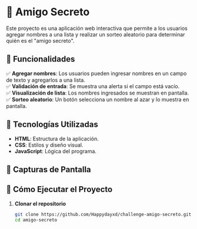 # 🎁 Amigo Secreto

Este proyecto es una aplicación web interactiva que permite a los usuarios agregar nombres a una lista y realizar un sorteo aleatorio para determinar quién es el "amigo secreto".

## 📌 Funcionalidades

✅ **Agregar nombres**: Los usuarios pueden ingresar nombres en un campo de texto y agregarlos a una lista.  
✅ **Validación de entrada**: Se muestra una alerta si el campo está vacío.  
✅ **Visualización de lista**: Los nombres ingresados se muestran en pantalla.  
✅ **Sorteo aleatorio**: Un botón selecciona un nombre al azar y lo muestra en pantalla.  

## 🚀 Tecnologías Utilizadas

- **HTML**: Estructura de la aplicación.
- **CSS**: Estilos y diseño visual.
- **JavaScript**: Lógica del programa.

## 📸 Capturas de Pantalla



## 🎯 Cómo Ejecutar el Proyecto

1. **Clonar el repositorio**  
   ```sh
   git clone https://github.com/Happydayxd/challenge-amigo-secreto.git
   cd amigo-secreto
